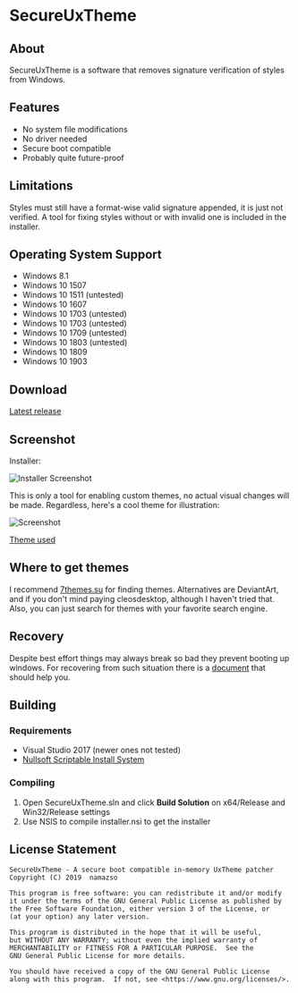# SecureUxTheme

## About

SecureUxTheme is a software that removes signature verification of styles from Windows.

## Features

* No system file modifications
* No driver needed
* Secure boot compatible
* Probably quite future-proof

## Limitations

Styles must still have a format-wise valid signature appended, it is just not verified. A tool for fixing styles without or with invalid one is included in the installer.

## Operating System Support

* Windows 8.1
* Windows 10 1507
* Windows 10 1511 (untested)
* Windows 10 1607
* Windows 10 1703 (untested)
* Windows 10 1703 (untested)
* Windows 10 1709 (untested)
* Windows 10 1803 (untested)
* Windows 10 1809
* Windows 10 1903

## Download

[Latest release](https://github.com/namazso/SecureUxTheme/releases/latest/download/SecureUxTheme_setup.exe)

## Screenshot

Installer:

![Installer Screenshot](https://raw.githubusercontent.com/namazso/SecureUxTheme/master/resources/screenshot_setup.png)

This is only a tool for enabling custom themes, no actual visual changes will be made.
Regardless, here's a cool theme for illustration:

![Screenshot](https://raw.githubusercontent.com/namazso/SecureUxTheme/master/resources/screenshot.png)

[Theme used](https://7themes.su/load/windows_10_themes/temnye/10_pro_edition/34-1-0-1321)

## Where to get themes

I recommend [7themes.su](https://7themes.su/) for finding themes. Alternatives are DeviantArt, and if you don't mind paying cleosdesktop, although I haven't tried that. Also, you can just search for themes with your favorite search engine.

## Recovery

Despite best effort things may always break so bad they prevent booting up windows.
For recovering from such situation there is a [document](https://github.com/namazso/SecureUxTheme/blob/master/resources/RECOVERY.md) that should help you.

## Building

### Requirements

* Visual Studio 2017 (newer ones not tested)
* [Nullsoft Scriptable Install System](https://nsis.sourceforge.io/)

### Compiling

1. Open SecureUxTheme.sln and click __Build Solution__ on x64/Release and Win32/Release settings
2. Use NSIS to compile installer.nsi to get the installer

## License Statement

	SecureUxTheme - A secure boot compatible in-memory UxTheme patcher
	Copyright (C) 2019  namazso
	
	This program is free software: you can redistribute it and/or modify
	it under the terms of the GNU General Public License as published by
	the Free Software Foundation, either version 3 of the License, or
	(at your option) any later version.
	
	This program is distributed in the hope that it will be useful,
	but WITHOUT ANY WARRANTY; without even the implied warranty of
	MERCHANTABILITY or FITNESS FOR A PARTICULAR PURPOSE.  See the
	GNU General Public License for more details.
	
	You should have received a copy of the GNU General Public License
	along with this program.  If not, see <https://www.gnu.org/licenses/>.
